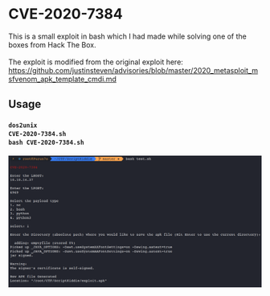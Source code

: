 # CVE-2020-7384

This is a small exploit in bash which I had made while solving one of the boxes from Hack The Box.
<br><br>The exploit is modified from the original exploit here: https://github.com/justinsteven/advisories/blob/master/2020_metasploit_msfvenom_apk_template_cmdi.md

## Usage 
#### <code>dos2unix CVE-2020-7384.sh</code><br><code>bash CVE-2020-7384.sh</code>

![Image](https://raw.githubusercontent.com/nikhil1232/CVE-2020-7384/main/index.PNG)</br></br>
